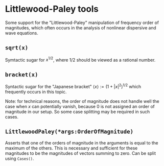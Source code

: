 # Littlewood-Paley tools

Some support for the "Littlewood-Paley" manipulation of frequency order of magnitudes, which often occurs in the analysis of nonlinear dispersive and wave equations.

## `sqrt(x)`

Symtactic sugar for $x^{1/2}$, where $1/2$ should be viewed as a rational number.

## `bracket(x)`

Syntactic sugar for the "Japanese bracket" $\langle x \rangle := (1+|x|^2)^{1/2}$ which frequently occurs in this topic.

Note: for technical reasons, the order of magnitude does not handle well the case when $x$ can potentially vanish, because $0$ is not assigned an order of magnitude in our setup.  So some case splitting may be required in such cases.

## `LittlewoodPaley(*args:OrderOfMagnitude)`

Asserts that one of the orders of magnitude in the arguments is equal to the maximum of the others. This is necessary and sufficient for these magnitudes to be the magnitudes of vectors summing to zero.  Can be split using `Cases()`.